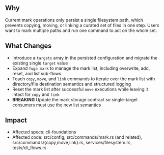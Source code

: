 ## Why
Current mark operations only persist a single filesystem path, which prevents copying, moving, or linking a curated set of files in one step. Users want to mark multiple paths and run one command to act on the whole set.

## What Changes
- Introduce a `targets` array in the persisted configuration and migrate the existing single `target` value
- Expand `fuga mark` to manage the mark list, including overwrite, add, reset, and list sub-flows
- Teach `copy`, `move`, and `link` commands to iterate over the mark list with directory/file destination semantics and structured logging
- Reset the mark list after successful `move` executions while leaving it intact for `copy` and `link`
- **BREAKING** Update the mark storage contract so single-target consumers must use the new list semantics

## Impact
- Affected specs: cli-foundations
- Affected code: src/config, src/commands/mark.rs (and related), src/commands/{copy,move,link}.rs, services/filesystem.rs, tests/cli_flows.rs
